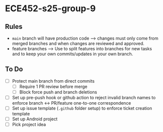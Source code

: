 # ECE452-s25-group-9

## Rules
* `main` branch will have production code --> changes must only come from merged branches and when changes are reviewed and approved.
* feature branches --> Use to split features into branches for new tasks and to keep your own commits/updates in your own branch.

## To Do
- [ ] Protect main branch from direct commits
  - [ ] Require 1 PR review before merge
  - [ ] Block force push and branch deletions
- [ ] Set up pre-push hook or github action to reject invalid branch names to enforce branch <-> PR/feature one-to-one correspondence
- [ ] Set up issue template (`.github` folder setup) to enforce ticket creation template
- [ ] Set up Android project
- [ ] Pick project idea
